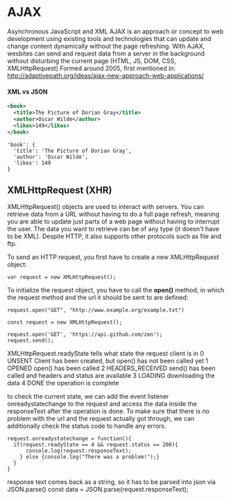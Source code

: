 # AJAX
Asynchronous JavaScript and XML
AJAX is an approach or concept to web development using existing tools and technologies
that can update and change content dynamically without the page refreshing.
With AJAX, wesbites can send and request data from a server in the background without disturbing the current page
(HTML, JS, DOM, CSS, XMLHttpRequest) 
Formed around 2005, first mentioned in: http://adaptivepath.org/ideas/ajax-new-approach-web-applications/


#### XML vs JSON
```XML
<book>
  <title>The Picture of Dorian Gray</title>
  <author>Oscar Wilde</author>
  <likes>149</likes>
</book>
```
```JS
'book': {
  'title': 'The Picture of Dorian Gray',
  'author': 'Oscar Wilde',
  'likes': 149
}
```

## XMLHttpRequest (XHR)
XMLHttpRequest() objects are used to interact with servers. You can retrieve data from a URL without having to do a full page refresh, meaning you are able to update just parts of a web page without having to interrupt the user. The data you want to retrieve can be of any type (it doesn't have to be XML). Despite HTTP, it also supports other protocols such as file and ftp.

To send an HTTP request, you first have to create a new XMLHttpRequest object:
```JS
var request = new XMLHttpRequest();
```
To initialize the request object, you have to call the **open()** method, in which the request method and the url it should be sent to are defined:
```JS
request.open("GET", "http://www.example.org/example.txt")
```


```JS
const request = new XMLHttpRequest();

request.open('GET', 'https://api.github.com/zen');
request.send();
```

XMLHttpRequest.readyState tells what state the request client is in
0 UNSENT Client has been created, but open() has not been called yet
1 OPENED open() has been called
2 HEADERS_RECEIVED send() has been called and headers and status are available
3 LOADING downloading the data
4 DONE the operation is complete

to check the current state, we can add the event listener onreadystatechange to the request and access the data inside the responseText after the operation is done. To make sure that there is no problem with the url and the request actually got through, we can additionally check the status code to handle any errors.

```JS
request.onreadystatechange = function(){
  if(request.readyState == 4 && request.status == 200){
      console.log(request.responseText);
    } else {console.log("There was a problem!");}
  }
}
```
response text comes back as a string, so it has to be parsed into json via JSON.parse()
const data = JSON.parse(request.responseText);
